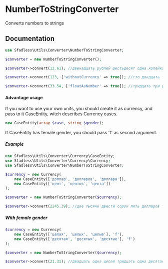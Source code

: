 # NumberToStringConverter

Converts numbers to strings

## Documentation
```php
use Sfadless\Utils\Converter\NumberToStringConverter;

$converter = new NumberToStringConverter();

$converter->convert(12.61); //двенадцать рублей шестьдесят одна копейка

$converter->convert(123, ['withoutCurrency' => true]); //сто двадцать три

$converter->convert(33.54, ['floatAsNumber' => true]); //тридцать три рубля 54 копейки
```
#### Advantage usage

If you want to use your own units, you should create it as currency, and pass to it CaseEntity, witch
describes Currency cases.
```php
new CaseEntity(array $case, string $gender);
```
If CaseEntity has female gender, you should pass 'f' as second argument.

##### Example
```php
use Sfadless\Utils\Converter\Currency\CaseEntity;
use Sfadless\Utils\Converter\Currency\Currency;
use Sfadless\Utils\Converter\NumberToStringConverter;

$currency = new Currency(
    new CaseEntity(['доллар', 'долларов', 'доллара']),
    new CaseEntity(['цент', 'центов', 'цента'])
);

$converter = new NumberToStringConverter($currency);

$converter->convert(2245.39); //две тысячи двести сорок пять долларов тридцать девять центов
```
##### With female gender
```php
$currency = new Currency(
    new CaseEntity(['целая', 'целых', 'целые'], 'f'),
    new CaseEntity(['десятая', 'десятых', 'десятые'], 'f')
);

$converter = new NumberToStringConverter($currency);

$converter->convert(21.31); //двадцать одна целая тридцать одна десятая
```